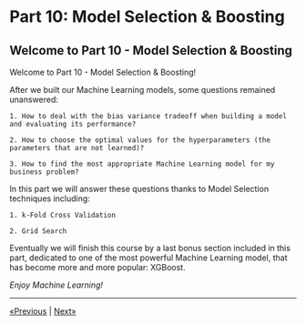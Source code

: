 # Part 10: Model Selection & Boosting

## Welcome to Part 10 - Model Selection & Boosting

Welcome to Part 10 - Model Selection & Boosting!

After we built our Machine Learning models, some questions remained unanswered:

    1. How to deal with the bias variance tradeoff when building a model and evaluating its performance?
    
    2. How to choose the optimal values for the hyperparameters (the parameters that are not learned)?
    
    3. How to find the most appropriate Machine Learning model for my business problem?

In this part we will answer these questions thanks to Model Selection techniques including:

    1. k-Fold Cross Validation
    
    2. Grid Search

Eventually we will finish this course by a last bonus section included in this part, dedicated to one of the most powerful Machine Learning model, that has become more and more popular: XGBoost.

*Enjoy Machine Learning!*
<hr>

<a href="../Section 45 - Kernel PCA">«Previous</a> | <a href="../Section 47 - Model Selection">Next»</a>
